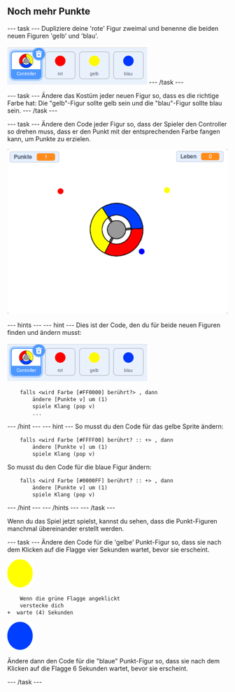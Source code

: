 ## Noch mehr Punkte

--- task --- Dupliziere deine 'rote' Figur zweimal und benenne die beiden neuen Figuren 'gelb' und 'blau'.

![Screenshot](images/dots-more-dots.png) --- /task ---

--- task --- Ändere das Kostüm jeder neuen Figur so, dass es die richtige Farbe hat: Die "gelb"-Figur sollte gelb sein und die "blau"-Figur sollte blau sein. --- /task ---

--- task --- Ändere den Code jeder Figur so, dass der Spieler den Controller so drehen muss, dass er den Punkt mit der entsprechenden Farbe fangen kann, um Punkte zu erzielen.

![Screenshot](images/dots-all-test.png)

--- hints ---
 --- hint --- Dies ist der Code, den du für beide neuen Figuren finden und ändern musst:

![Screenshot](images/dots-more-dots.png)

```blocks3
    falls <wird Farbe [#FF0000] berührt?> , dann 
        ändere [Punkte v] um (1)
        spiele Klang (pop v)
        ...
```

--- /hint --- --- hint --- So musst du den Code für das gelbe Sprite ändern:

```blocks3
    falls <wird Farbe [#FFFF00] berührt? :: +> , dann 
        ändere [Punkte v] um (1)
        spiele Klang (pop v)
```

So musst du den Code für die blaue Figur ändern:

```blocks3
    falls <wird Farbe [#0000FF] berührt? :: +> , dann 
        ändere [Punkte v] um (1)
        spiele Klang (pop v)
```

--- /hint --- --- /hints --- --- /task ---

Wenn du das Spiel jetzt spielst, kannst du sehen, dass die Punkt-Figuren manchmal übereinander erstellt werden.

--- task --- Ändere den Code für die 'gelbe' Punkt-Figur so, dass sie nach dem Klicken auf die Flagge vier Sekunden wartet, bevor sie erscheint.

![Punkt-Figur gelb](images/yellow-sprite.png)

```blocks3
    Wenn die grüne Flagge angeklickt
    verstecke dich
+  warte (4) Sekunden
```

![Punkt-Figur blau](images/blue-sprite.png)

Ändere dann den Code für die "blaue" Punkt-Figur so, dass sie nach dem Klicken auf die Flagge 6 Sekunden wartet, bevor sie erscheint.

--- /task ---